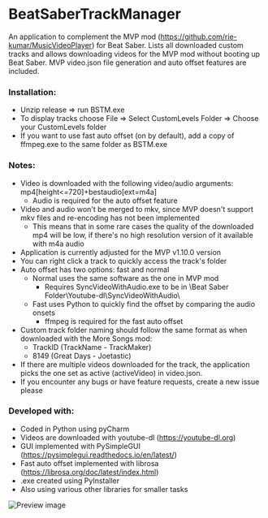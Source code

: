 # BeatSaberTrackManager
An application to complement the MVP mod (https://github.com/rie-kumar/MusicVideoPlayer) for Beat Saber. Lists all downloaded custom tracks and allows downloading videos for the MVP mod without booting up Beat Saber. MVP video.json file generation and auto offset features are included.

<h3>Installation:</h3>

- Unzip release => run BSTM.exe
- To display tracks choose File => Select CustomLevels Folder => Choose your CustomLevels folder
- If you want to use fast auto offset (on by default), add a copy of ffmpeg.exe to the same folder as BSTM.exe

<h3>Notes:</h3>

- Video is downloaded with the following video/audio arguments: mp4[height<=720]+bestaudio[ext=m4a]
  - Audio is required for the auto offset feature
- Video and audio won't be merged to mkv, since MVP doesn't support mkv files and re-encoding has not been implemented
  - This means that in some rare cases the quality of the downloaded mp4 will be low, if there's no high resolution version of it available with m4a audio
- Application is currently adjusted for the MVP v1.10.0 version
- You can right click a track to quickly access the track's folder
- Auto offset has two options: fast and normal
  - Normal uses the same software as the one in MVP mod
    - Requires SyncVideoWithAudio.exe to be in \Beat Saber Folder\Youtube-dl\SyncVideoWithAudio\
  - Fast uses Python to quickly find the offset by comparing the audio onsets
    - ffmpeg is required for the fast auto offset
- Custom track folder naming should follow the same format as when downloaded with the More Songs mod:</br>
  - TrackID (TrackName - TrackMaker)</br>
  - 8149 (Great Days - Joetastic)
- If there are multiple videos downloaded for the track, the application picks the one set as active (activeVideo) in video.json. 
- If you encounter any bugs or have feature requests, create a new issue please

<h3>Developed with:</h3>

- Coded in Python using pyCharm
- Videos are downloaded with youtube-dl (https://youtube-dl.org)
- GUI implemented with PySimpleGUI (https://pysimplegui.readthedocs.io/en/latest/)
- Fast auto offset implemented with librosa (https://librosa.org/doc/latest/index.html)
- .exe created using PyInstaller
- Also using various other libraries for smaller tasks

![Preview image](https://www.dropbox.com/s/d9teb2xio3r2nsw/Screenshot%202020-08-24%2002.26.48.png?raw=1)

